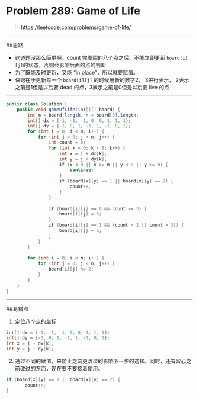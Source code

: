 # Problem 289: Game of Life

> https://leetcode.com/problems/game-of-life/

--------
##思路
* 这道题没那么简单啊。count 完周围的八个点之后，不能立即更新 ```board[i][j]```的状态，否则会影响后面的点的判断
* 为了既能及时更新，又能 “in place”，所以就要赋值。
* 诀窍在于更新每一个 ```board[i][j]``` 的时候用新的数字2， 3进行表示， 2表示之前是1但是以后要 dead 的点，3表示之前是0但是以后要 live 的点

--------
```java
public class Solution {
    public void gameOfLife(int[][] board) {
        int m = board.length, n = board[0].length;
        int[] dx = {-1, -1, -1, 0, 0, 1, 1, 1};
        int[] dy = {-1, 0, 1, -1, 1, -1, 0, 1};
        for (int i = 0; i < m; i++) {
            for (int j = 0; j < n; j++) {
                int count = 0;
                for (int k = 0; k < 8; k++) {
                    int x = i + dx[k];
                    int y = j + dy[k];
                    if (x < 0 || x >= m || y < 0 || y >= n) {
                        continue;
                    }
                    if (board[x][y] == 1 || board[x][y] == 2) {
                        count++;
                    }
                }
                
                if (board[i][j] == 0 && count == 3) {
                    board[i][j] = 3;
                }
                if (board[i][j] == 1 && (count < 2 || count > 3)) {
                    board[i][j] = 2;
                }
            }
        }
    
        for (int i = 0; i < m; i++) {
            for (int j = 0; j < n; j++) {
                board[i][j] %= 2;
            }
        }
    }
}
```
-----
##易错点
1. 定位八个点的坐标
```java
int[] dx = {-1, -1, -1, 0, 0, 1, 1, 1};
int[] dy = {-1, 0, 1, -1, 1, -1, 0, 1};
int x = i + dx[k];
int y = j + dy[k];
```
2. 通过不同的赋值，来防止之前更改过的影响下一步的选择。同时，还有留心之前改过的东西，现在要不要接着使用。
```java
if (board[x][y] == 1 || board[x][y] == 2) {
       count++;
}
```





















